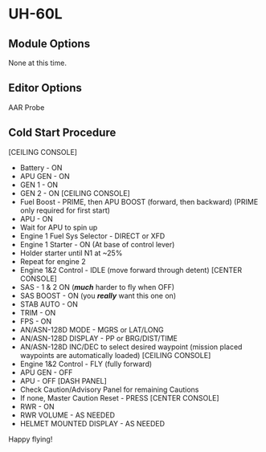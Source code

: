 # UH-60L

## Module Options
None at this time.
## Editor Options
AAR Probe
## Cold Start Procedure
[CEILING CONSOLE]
* Battery - ON
* APU GEN - ON
* GEN 1 - ON
* GEN 2 - ON
[CEILING CONSOLE]
* Fuel Boost - PRIME, then APU BOOST (forward, then backward) (PRIME only required for first start)
* APU - ON
* Wait for APU to spin up
* Engine 1 Fuel Sys Selector - DIRECT or XFD
* Engine 1 Starter - ON (At base of control lever)
* Holder starter until N1 at ~25%
* Repeat for engine 2
* Engine 1&2 Control - IDLE (move forward through detent)
[CENTER CONSOLE]
* SAS - 1 & 2 ON (***much*** harder to fly when OFF)
* SAS BOOST - ON (you ***really*** want this one on)
* STAB AUTO - ON
* TRIM - ON
* FPS - ON
* AN/ASN-128D MODE - MGRS or LAT/LONG
* AN/ASN-128D DISPLAY - PP or BRG/DIST/TIME
* AN/ASN-128D INC/DEC to select desired waypoint (mission placed waypoints are automatically loaded)
[CEILING CONSOLE]
* Engine 1&2 Control - FLY (fully forward)
* APU GEN - OFF
* APU - OFF
[DASH PANEL]
* Check Caution/Advisory Panel for remaining Cautions
* If none, Master Caution Reset - PRESS
[CENTER CONSOLE]
* RWR - ON
* RWR VOLUME - AS NEEDED
* HELMET MOUNTED DISPLAY - AS NEEDED

Happy flying!



